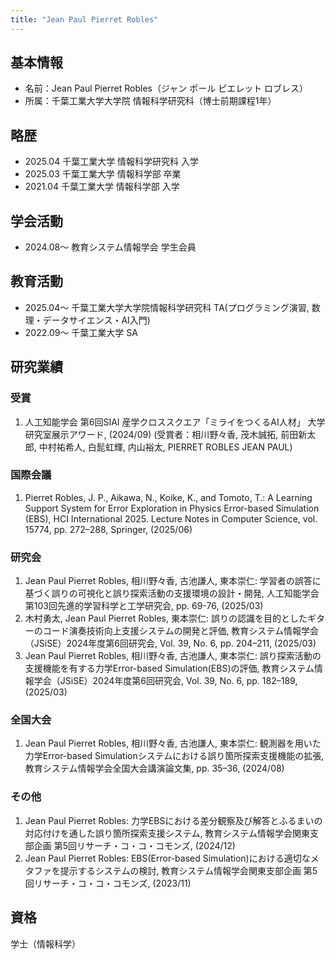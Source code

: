 ```yaml
---
title: "Jean Paul Pierret Robles"
---
```


## 基本情報
- 名前：Jean Paul Pierret Robles（ジャン ポール ピエレット ロブレス）
- 所属：千葉工業大学大学院 情報科学研究科（博士前期課程1年）


## 略歴<!-- personal record -->
- 2025.04 千葉工業大学 情報科学研究科 入学
- 2025.03 千葉工業大学 情報科学部 卒業
- 2021.04 千葉工業大学 情報科学部 入学


## 学会活動
- 2024.08〜 教育システム情報学会 学生会員


## 教育活動
- 2025.04～ 千葉工業大学大学院情報科学研究科 TA(プログラミング演習, 数理・データサイエンス・AI入門)
- 2022.09〜 千葉工業大学 SA

## 研究業績

### 受賞<!-- awards --> 
1. 人工知能学会 第6回SIAI 産学クロススクエア「ミライをつくるAI人材」 大学研究室展示アワード, (2024/09) (受賞者：相川野々香, 茂木誠拓, 前田新太郎, 中村祐希人, 白髭虹輝, 内山裕太, PIERRET ROBLES JEAN PAUL)

<!--### 査読付学術論文<!-- Journal papers -->

### 国際会議<!-- International Conference -->
1. Pierret Robles, J. P., Aikawa, N., Koike, K., and Tomoto, T.: A Learning Support System for Error Exploration in Physics Error-based Simulation (EBS), HCI International 2025. Lecture Notes in Computer Science, vol. 15774, pp. 272–288, Springer, (2025/06)

### 研究会
1. Jean Paul Pierret Robles, 相川野々香, 古池謙人, 東本崇仁: 学習者の誤答に基づく誤りの可視化と誤り探索活動の支援環境の設計・開発, 人工知能学会第103回先進的学習科学と工学研究会, pp. 69-76, (2025/03)
2. 木村勇太, Jean Paul Pierret Robles, 東本崇仁: 誤りの認識を目的としたギターのコード演奏技術向上支援システムの開発と評価, 教育システム情報学会（JSiSE）2024年度第6回研究会, Vol. 39, No. 6, pp. 204–211, (2025/03)
3. Jean Paul Pierret Robles, 相川野々香, 古池謙人, 東本崇仁: 誤り探索活動の支援機能を有する力学Error-based Simulation(EBS)の評価, 教育システム情報学会（JSiSE）2024年度第6回研究会, Vol. 39, No. 6, pp. 182–189, (2025/03)

### 全国大会
1. Jean Paul Pierret Robles, 相川野々香, 古池謙人, 東本崇仁: 観測器を用いた力学Error-based Simulationシステムにおける誤り箇所探索支援機能の拡張, 教育システム情報学会全国大会講演論文集, pp. 35–36, (2024/08)

### その他<!-- others -->
1. Jean Paul Pierret Robles: 力学EBSにおける差分観察及び解答とふるまいの対応付けを通した誤り箇所探索支援システム, 教育システム情報学会関東支部企画 第5回リサーチ・コ・コ・コモンズ, (2024/12)
2. Jean Paul Pierret Robles: EBS(Error-based Simulation)における適切なメタファを提示するシステムの検討, 教育システム情報学会関東支部企画 第5回リサーチ・コ・コ・コモンズ, (2023/11)

<!--## 実践利用-->

## 資格
学士（情報科学）
<!--
- 2023.08 CG-ARTS検定　CGエンジニア検定ベーシック取得
- 2021.09 普通自動車運転免許
-->
